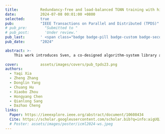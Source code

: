 ```yaml
---
title:          Redundancy-free and load-balanced TGNN training with hierarchical pipeline parallelism
date:           2024-07-08 00:01:00 +0800
selected:       true
pub:            "IEEE Transactions on Parallel and Distributed (TPDS)"
# pub_pre:        "Submitted to "
# pub_post:       'Under review.'
pub_last:       ' <span class="badge badge-pill badge-custom badge-secondary">Journal</span><span class="badge badge-pill badge-custom badge-danger">CCF-A</span>'
pub_date:       "2024"

abstract: >-
    This work introduces Sven, a co-designed algorithm-system library aimed at accelerating TGNN training on a multi-GPU platform.
  
cover:          assets/images/covers/pub_tpds23.png
authors:
  - Yaqi Xia
  - Zheng Zhang
  - Donglin Yang
  - Chuang Hu
  - Xiaobo Zhou
  - Hongyang Chen
  - Qianlong Sang
  - Dazhao Cheng
links:
  Paper: https://ieeexplore.ieee.org/abstract/document/10608434
  Cite: https://scholar.googleusercontent.com/scholar.bib?q=info:aigUQJEumjEJ:scholar.google.com/&output=citation&scisdr=ClHJaYkFEO6rtriPZco:AFWwaeYAAAAAZwuJfcq_R9oYwMHbnXoBNmYbc-w&scisig=AFWwaeYAAAAAZwuJfbAA3Zl-orx0f4B5OgnWSBI&scisf=4&ct=citation&cd=-1&hl=en
  # Poster: assets/images/poster/icml2024-ws.jpeg
---
```

